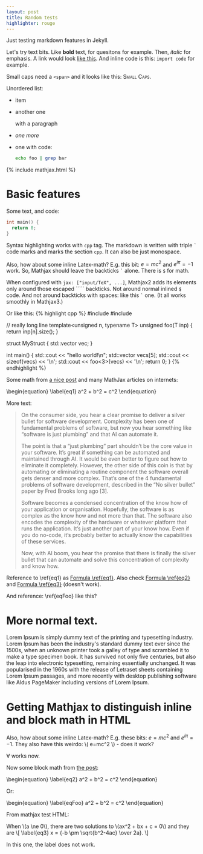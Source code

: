 ```yaml
---
layout: post
title: Random tests
highlighter: rouge
---
```


Just testing markdown features in Jekyll.
<!--more-->

Let's try text bits.
Like **bold** text, for quesitons for example.
Then, *italic* for emphasis.
A link would look [like this](google.com).
And inline code is this: `import code` for example.

Small caps need a `<span>` and it looks like this:
<span style="font-variant:small-caps;">Small Caps</span>.

Unordered list:
* item
* another one

  with a paragraph

* *one more*

* one with code:

  ```bash
  echo foo | grep bar
  ```


{% include mathjax.html %}

# Basic features

Some text, and code:
```cpp
int main() {
  return 0;
}
```

Syntax highlighting works with `cpp` tag.
The markdown is written with triple `` ` `` code marks and marks the section `cpp`.
It can also be just monospace.

Also, how about some inline Latex-math?
E.g. this bit: $e = m c^2$ and $e^{i\pi} = -1$ work.
So, Mathjax should leave the backticks `` ` `` alone.
There is `$` for math.

When configured with `jax: ["input/TeX", ...]`,
Mathjax2 adds its elements only around those escaped ````` backticks.
Not around normal inlined `$` code.
And not around backticks with spaces: like this `` ` `` one.
(It all works smoothly in Mathjax3.)

Or like this:
{% highlight cpp %}
#include <iostream>
#include <vector>

// really long line
template<unsigned n, typename T> unsigned foo(T inp) {
  return inp[n].size();
}

struct MyStruct {
  std::vector<int> vec;
}

int main() {
  std::cout << "hello world!\n";
  std::vector<int> vecs[5];
  std::cout << sizeof(vecs) << '\n';
  std::cout << foo<3>(vecs) << '\n';
  return 0;
}
{% endhighlight %}

Some math from [a nice post](https://jojozhuang.github.io/tutorial/jekyll-math-symbols-with-mathjax/)
and many MathJax articles on internets:

\begin{equation}
\label{eq1}
 a^2 + b^2 = c^2
\end{equation}

More text:
> On the consumer side, you hear a clear promise to deliver a silver bullet for software development. Complexity has been one of fundamental problems of software, but now you hear something like “software is just plumbing” and that AI can automate it.
>
> The point is that a “just plumbing” part shouldn’t be the core value in your software. It’s great if something can be automated and maintained through AI. It would be even better to figure out how to eliminate it completely. However, the other side of this coin is that by automating or eliminating a routine component the software overall gets denser and more complex. That’s one of the 4 fundamental problems of software development, described in the “No silver bullet” paper by Fred Brooks long ago [3].
>
> Software becomes a condensed concentration of the know how of your application or organisation. Hopefully, the software is as complex as the know how and not more than that. The software also encodes the complexity of the hardware or whatever platform that runs the application. It’s just another part of your know how. Even if you do no-code, it’s probably better to actually know the capabilities of these services.
>
> Now, with AI boom, you hear the promise that there is finally the silver bullet that can automate and solve this concentration of complexity and know how.

Reference to \ref{eq1} as [Formula \ref{eq1}](#mjx-eqn:eq1).
Also check [Formula \ref{eq2}](#mjx-eqn:eq2) and [Formula \ref{eq3}](#mjx-eqn:eq3) (doesn't work).

And reference: \ref{eqFoo} like this?

# More normal text.

Lorem Ipsum is simply dummy text of the printing and typesetting industry. Lorem Ipsum has been the industry's standard dummy text ever since the 1500s, when an unknown printer took a galley of type and scrambled it to make a type specimen book. It has survived not only five centuries, but also the leap into electronic typesetting, remaining essentially unchanged. It was popularised in the 1960s with the release of Letraset sheets containing Lorem Ipsum passages, and more recently with desktop publishing software like Aldus PageMaker including versions of Lorem Ipsum.

# Getting Mathjax to distinguish inline and block math in HTML

Also, how about some inline Latex-math?
E.g. these bits: $e = m c^2$ and $e^{i\pi} = -1$.
They also have this weirdo: \\( e=mc^2 \\) - does it work?

$\forall$ works now.

Now some block math from [the post](https://jojozhuang.github.io/tutorial/jekyll-math-symbols-with-mathjax/):

\begin{equation}
\label{eq2}
 a^2 + b^2 = c^2
\end{equation}

Or:

\begin{equation}
\label{eqFoo}
 a^2 + b^2 = c^2
\end{equation}

From mathjax test HTML:

When \\(a \ne 0\\), there are two solutions to \\(ax^2 + bx + c = 0\\) and they are
\\[
\label{eq3}
x = {-b \pm \sqrt{b^2-4ac} \over 2a}.
\\]

In this one, the label does not work.


